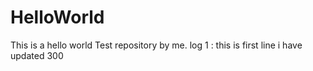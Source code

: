 # HelloWorld
This is a hello world Test repository by me.
 log 1 : this is first line i have updated 300
